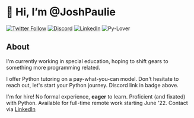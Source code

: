 # 👋 Hi, I’m @JoshPaulie

[![Twitter Follow](https://img.shields.io/twitter/follow/itsBexli?color=9fe2bf&label=Twitter&logoColor=9fe2bf)](https://twitter.com/itsbexli)
[![Discord](https://img.shields.io/discord/911988376771657789?color=9fe2bf&label=Discord&logo=Discord&logoColor=9fe2bf)](https://discord.gg/EP9cdacXnR)
[![LinkedIn](https://img.shields.io/badge/🤝-LinkedIn-9fe2bf)](https://www.linkedin.com/in/joshua-lee-88a8a5154)
![Py-Lover](https://img.shields.io/badge/Python-Lover-9fe2bf)

## About
I'm currently working in special education, hoping to shift gears to something more programming related.

I offer Python tutoring on a pay-what-you-can model. Don't hesitate to reach out, let's start your Python journey. Discord link in badge above.

I'm for hire! No formal experience, __eager__ to learn. Proficient (and fixated) with Python. Available for full-time remote work starting June '22. Contact via [LinkedIn](https://www.linkedin.com/in/joshua-lee-88a8a5154) 

